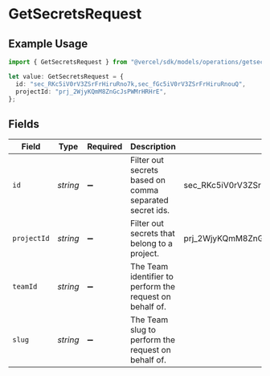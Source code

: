 # GetSecretsRequest

## Example Usage

```typescript
import { GetSecretsRequest } from "@vercel/sdk/models/operations/getsecrets.js";

let value: GetSecretsRequest = {
  id: "sec_RKc5iV0rV3ZSrFrHiruRno7k,sec_fGc5iV0rV3ZSrFrHiruRnouQ",
  projectId: "prj_2WjyKQmM8ZnGcJsPWMrHRHrE",
};
```

## Fields

| Field                                                     | Type                                                      | Required                                                  | Description                                               | Example                                                   |
| --------------------------------------------------------- | --------------------------------------------------------- | --------------------------------------------------------- | --------------------------------------------------------- | --------------------------------------------------------- |
| `id`                                                      | *string*                                                  | :heavy_minus_sign:                                        | Filter out secrets based on comma separated secret ids.   | sec_RKc5iV0rV3ZSrFrHiruRno7k,sec_fGc5iV0rV3ZSrFrHiruRnouQ |
| `projectId`                                               | *string*                                                  | :heavy_minus_sign:                                        | Filter out secrets that belong to a project.              | prj_2WjyKQmM8ZnGcJsPWMrHRHrE                              |
| `teamId`                                                  | *string*                                                  | :heavy_minus_sign:                                        | The Team identifier to perform the request on behalf of.  |                                                           |
| `slug`                                                    | *string*                                                  | :heavy_minus_sign:                                        | The Team slug to perform the request on behalf of.        |                                                           |